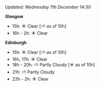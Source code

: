 *Updated: Wednesday 7th December 14:30*

**Glasgow**

* 15h: :sunny: Clear [:partly_sunny: as of 10h]
* 16h - 2h: :sunny: Clear

**Edinburgh**

* 15h: :sunny: Clear [:partly_sunny: as of 10h]
* 16h, 17h: :sunny: Clear
* 18h - 20h: :partly_sunny: Partly Cloudy [:sunny: as of 10h]
* 21h: :partly_sunny: Partly Cloudy
* 22h - 2h: :sunny: Clear
